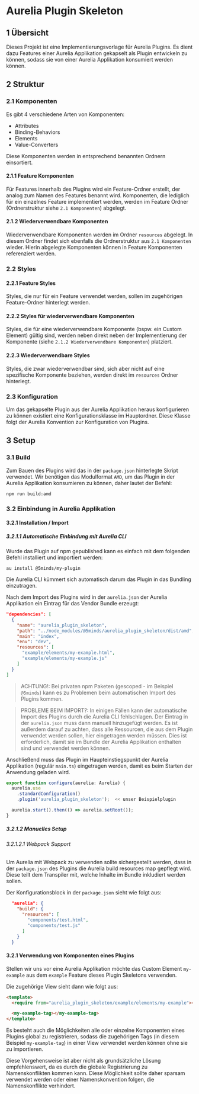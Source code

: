 # Aurelia Plugin Skeleton

## 1 Übersicht

Dieses Projekt ist eine Implementierungsvorlage für Aurelia Plugins.
Es dient dazu Features einer Aurelia Applikation gekapselt als Plugin entwickeln zu können, sodass sie von einer Aurelia Applikation konsumiert werden können.

## 2 Struktur

### 2.1 Komponenten

Es gibt 4 verschiedene Arten von Komponenten:
* Attributes
* Binding-Behaviors
* Elements
* Value-Converters

Diese Komponenten werden in entsprechend benannten Ordnern einsortiert.

#### 2.1.1 Feature Komponenten

Für Features innerhalb des Plugins wird ein Feature-Ordner erstellt, der analog zum Namen des Features benannt wird.
Komponenten, die lediglich für ein einzelnes Feature implementiert werden, werden im Feature Ordner (Ordnerstruktur siehe `2.1 Komponenten`) abgelegt.

#### 2.1.2 Wiederverwendbare Komponenten

Wiederverwendbare Komponenten werden im Ordner `resources` abgelegt. In diesem Ordner findet sich ebenfalls die Ordnerstruktur aus `2.1 Komponenten` wieder.
Hierin abgelegte Komponenten können in Feature Komponenten referenziert werden.

### 2.2 Styles

#### 2.2.1 Feature Styles

Styles, die nur für ein Feature verwendet werden, sollen im zugehörigen Feature-Ordner hinterlegt werden.

#### 2.2.2 Styles für wiederverwendbare Komponenten

Styles, die für eine wiederverwendbare Komponente (bspw. ein Custom Element) gültig sind, werden neben direkt neben der Implementierung der Komponente (siehe `2.1.2 Wiederverwendbare Komponenten`) platziert.

#### 2.2.3 Wiederverwendbare Styles

Styles, die zwar wiederverwendbar sind, sich aber nicht auf eine spezifische Komponente beziehen, werden direkt im `resources` Ordner hinterlegt.

### 2.3 Konfiguration

Um das gekapselte Plugin aus der Aurelia Applikation heraus konfigurieren zu können existiert eine Konfigurationsklasse im Hauptordner.
Diese Klasse folgt der Aurelia Konvention zur Konfiguration von Plugins.

## 3 Setup

### 3.1 Build

Zum Bauen des Plugins wird das in der `package.json` hinterlegte Skript verwendet. Wir benötigen das Modulformat `AMD`, um das Plugin in der Aurelia Applikation konsumieren zu können, daher lautet der Befehl:

```
npm run build:amd
```

### 3.2 Einbindung in Aurelia Applikation

#### 3.2.1 Installation / Import

##### 3.2.1.1 Automatische Einbindung mit Aurelia CLI

Wurde das Plugin auf npm gepublished kann es einfach mit dem folgenden Befehl installiert und importiert werden:

```
au install @5minds/my-plugin
```

Die Aurelia CLI kümmert sich automatisch darum das Plugin in das Bundling einzutragen.

Nach dem Import des Plugins wird in der `aurelia.json` der Aurelia Applikation ein Eintrag für das Vendor Bundle erzeugt:

```JSON
"dependencies": [
  {
    "name": "aurelia_plugin_skeleton",
    "path": "../node_modules/@5minds/aurelia_plugin_skeleton/dist/amd",
    "main": "index",
    "env": "dev",
    "resources": [
      "example/elements/my-example.html",
      "example/elements/my-example.js"
    ]
  }
]
```

> ACHTUNG!: Bei privaten npm Paketen (gescoped - im Beispiel `@5minds`) kann es zu Problemen beim automatischen Import des Plugins kommen.

> PROBLEME BEIM IMPORT?:
In einigen Fällen kann der automatische Import des Plugins durch die Aurelia CLI fehlschlagen. Der Eintrag in der `aurelia.json` muss dann manuell hinzugefügt werden.
Es ist außerdem darauf zu achten, dass alle Ressourcen, die aus dem Plugin verwendet werden sollen, hier eingetragen werden müssen. Dies ist erforderlich, damit sie im Bundle der Aurelia Applikation enthalten sind und verwendet werden können.

Anschließend muss das Plugin im Haupteinstiegspunkt der Aurelia Applikation (regulär `main.ts`) eingetragen werden, damit es beim Starten der Anwendung geladen wird.

```typescript
export function configure(aurelia: Aurelia) {
  aurelia.use
    .standardConfiguration()
    .plugin('aurelia_plugin_skeleton');  << unser Beispielplugin

  aurelia.start().then(() => aurelia.setRoot());
}
```

##### 3.2.1.2 Manuelles Setup

###### 3.2.1.2.1 Webpack Support

Um Aurelia mit Webpack zu verwenden sollte sichergestellt werden, dass in der `package.json` des Plugins die Aurelia build resources map gepflegt wird. Diese teilt dem Transpiler mit, welche Inhalte im Bundle inkludiert werden sollen.

Der Konfigurationsblock in der `package.json` sieht wie folgt aus:

```JSON
  "aurelia": {
    "build": {
      "resources": [
        "components/test.html",
        "components/test.js"
      ]
    }
  }
```

#### 3.2.1 Verwendung von Komponenten eines Plugins

Stellen wir uns vor eine Aurelia Applikation möchte das Custom Element `my-example` aus dem `example` Feature dieses Plugin Skeletons verwenden.

Die zugehörige View sieht dann wie folgt aus:

```html
<template>
  <require from="aurelia_plugin_skeleton/example/elements/my-example"></require>

  <my-example-tag></my-example-tag>
</template>

```

Es besteht auch die Möglichkeiten alle oder einzelne Komponenten eines Plugins global zu registrieren, sodass die zugehörigen Tags (in diesem Beispiel `my-example-tag`) in einer View verwendet werden können ohne sie zu importieren.

Diese Vorgehensweise ist aber nicht als grundsätzliche Lösung empfehlenswert, da es durch die globale Registrierung zu Namenskonflikten kommen kann. Diese Möglichkeit sollte daher sparsam verwendet werden oder einer Namenskonvention folgen, die Namenskonflikte verhindert.